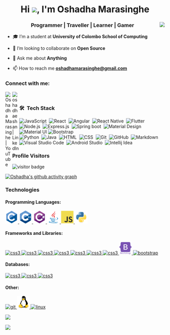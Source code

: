 <h1 align="center">Hi <img src="https://github.com/rahulkarda/rahulkarda/blob/main/wave.gif?raw=true" width="30">, I'm Oshadha Marasinghe</h1>
<h3 align="center">

Programmer | Traveller | Learner | Gamer
<img src="https://c.tenor.com/flflC6GFzO8AAAAd/sultan-alrefaei-programmer.gif" align="right" height="300">
</h3>


- 🎓 I’m a student at **University of Colombo School of Computing**

- 👯 I’m looking to collaborate on **Open Source**

- 💬 Ask me about **Anything**

- 📫 How to reach me **oshadhamarasinghe@gmail.com**


### Connect with me:


[<img align="left" alt="Oshadha Marasinghe | YouTube" width="22px" src="https://upload.wikimedia.org/wikipedia/commons/thumb/8/81/LinkedIn_icon.svg/2048px-LinkedIn_icon.svg.png" />][facebook]
[<img align="left" alt="oshadhaeshan | LinkedIn" width="22px" src="https://cdn.jsdelivr.net/npm/simple-icons@v3/icons/linkedin.svg" />][linkedin]
<!-- [<img align="left" alt="Oshadha Marasinghe | Twitter" width="22px" src="https://cdn-icons-png.flaticon.com/512/906/906377.png" />][telegram]
[<img align="left" alt="oshadhaeshan | LinkedIn" width="22px" src="https://cdn.jsdelivr.net/npm/simple-icons@v3/icons/linkedin.svg" />][linkedin]
[<img align="left" alt="Oshadha Marasinghe | Instagram" width="22px" src="https://cdn.jsdelivr.net/npm/simple-icons@v3/icons/instagram.svg" />][instagram] -->

<br />

### 🛠 &nbsp;Tech Stack


![JavaScript](https://img.shields.io/badge/-JavaScript-05122A?style=flat&logo=javascript)&nbsp;
![React](https://img.shields.io/badge/-React-05122A?style=flat&logo=react)&nbsp;
![Angular](https://img.shields.io/badge/-Angular-05122A?style=flat&logo=Angular&logoColor=dd1b16)&nbsp;
![React Native](https://img.shields.io/badge/-React%20Native-05122A?style=flat&logo=react)&nbsp;
![Flutter](https://img.shields.io/badge/-Flutter-05122A?style=flat&logo=flutter)&nbsp;
![Node.js](https://img.shields.io/badge/-Node.js-05122A?style=flat&logo=node.js)&nbsp;
![Express.js](https://img.shields.io/badge/-Express.js-05122A?style=flat&logo=express)&nbsp;
![Spring boot](https://img.shields.io/badge/-Spring%20boot-05122A?style=flat&logo=spring-boot)&nbsp;
![Material Design](https://img.shields.io/badge/-Material%20Design-05122A?style=flat&logo=material-design&logoColor=563D7C)
![Material UI](https://img.shields.io/badge/-Material%20UI-05122A?style=flat&logo=mui&logoColor=0000FF)
![Bootstrap](https://img.shields.io/badge/-Bootstrap-05122A?style=flat&logo=bootstrap&logoColor=563D7C)\
![Python](https://img.shields.io/badge/-Python-05122A?style=flat&logo=python)&nbsp;
![Java](https://img.shields.io/badge/-Java-05122A?style=flat&logo=Java)&nbsp;
![HTML](https://img.shields.io/badge/-HTML-05122A?style=flat&logo=HTML5)&nbsp;
![CSS](https://img.shields.io/badge/-CSS-05122A?style=flat&logo=CSS3&logoColor=1572B6)&nbsp;
![Git](https://img.shields.io/badge/-Git-05122A?style=flat&logo=git)&nbsp;
![GitHub](https://img.shields.io/badge/-GitHub-05122A?style=flat&logo=github)&nbsp;
![Markdown](https://img.shields.io/badge/-Markdown-05122A?style=flat&logo=markdown)\
![Visual Studio Code](https://img.shields.io/badge/-Visual%20Studio%20Code-05122A?style=flat&logo=visual-studio-code&logoColor=007ACC)&nbsp;
![Android Studio](https://img.shields.io/badge/-Android%20Studio-05122A?style=flat&logo=android-studio&logoColor=3DDC84)&nbsp;
![Intellij Idea](https://img.shields.io/badge/-Intellij%20Idea-05122A?style=flat&logo=intellij-idea)&nbsp;
<br />
### Profile Visitors 
![visitor badge](https://visitor-badge.glitch.me/badge?page_id=oshadha123.visitor-badge&left_color=blue&right_color=yellow)
<br />

[![Oshadha's github activity graph](https://activity-graph.herokuapp.com/graph?username=oshadha123&bg_color=ffffff&color=777777&line=ff5200&point=1adbce&area=true&hide_border=true)](https://github.com/oshadha123/github-readme-activity-graph)


<h3 align="left">Technologies</h3>
<h4 align="left">Programming Languages:</h4>

<p align="left"> <a href="https://www.cprogramming.com/" target="_blank"> <img src="https://raw.githubusercontent.com/devicons/devicon/master/icons/c/c-original.svg" alt="c" width="40" height="40"/> </a> <a href="https://www.w3schools.com/cpp/" target="_blank"> <img src="https://raw.githubusercontent.com/devicons/devicon/master/icons/cplusplus/cplusplus-original.svg" alt="cplusplus" width="40" height="40"/> </a> <a href="https://www.w3schools.com/cs/" target="_blank"> <img src="https://raw.githubusercontent.com/devicons/devicon/master/icons/csharp/csharp-original.svg" alt="csharp" width="40" height="40"/> </a><a href="https://www.java.com" target="_blank"> <img src="https://raw.githubusercontent.com/devicons/devicon/master/icons/java/java-original.svg" alt="java" width="40" height="40"/> </a><a href="https://developer.mozilla.org/en-US/docs/Web/JavaScript" target="_blank"> <img src="https://raw.githubusercontent.com/devicons/devicon/master/icons/javascript/javascript-original.svg" alt="javascript" width="40" height="40"/> </a><a href="https://www.python.org" target="_blank"> <img src="https://raw.githubusercontent.com/devicons/devicon/master/icons/python/python-original.svg" alt="python" width="40" height="40"/> </a></p>

<h4 align="left">Frameworks and Libraries:</h4>
<a href="https://reactjs.org/" target="_blank"> <img src="https://upload.wikimedia.org/wikipedia/commons/thumb/a/a7/React-icon.svg/2300px-React-icon.svg.png" alt="css3" width="40" height="35"/> </a><a href="https://angular.io/" target="_blank"> <img src="https://flyclipart.com/thumbs/x-1920-41-angular-icon-svg-1237225.png" alt="css3" width="40" height="40"/> </a><a href="https://flutter.dev/" target="_blank"> <img src="https://miro.medium.com/max/1000/1*ilC2Aqp5sZd1wi0CopD1Hw.png" alt="css3" width="40" height="40"/> </a><a href="https://spring.io/projects/spring-boot/" target="_blank"> <img src="https://miro.medium.com/max/700/1*-uckV8DOh3l0bCvqZ73zYg.png" alt="css3" width="80" height="40"/> </a><a href="https://nodejs.org/en/" target="_blank"> <img src="https://www.svgrepo.com/show/303658/nodejs-1-logo.svg" alt="css3" width="40" height="40"/> </a><a href="https://expressjs.com/" target="_blank"> <img src="https://upload.wikimedia.org/wikipedia/commons/6/64/Expressjs.png" alt="css3" width="90" height="40"/> </a><a href="https://material.io/design" target="_blank"> <img src="https://upload.wikimedia.org/wikipedia/commons/thumb/c/c7/Google_Material_Design_Logo.svg/1024px-Google_Material_Design_Logo.svg.png" alt="css3" width="40" height="40"/> </a><a href="https://getbootstrap.com" target="_blank"> <img src="https://raw.githubusercontent.com/devicons/devicon/master/icons/bootstrap/bootstrap-plain-wordmark.svg" alt="bootstrap" width="40" height="40"/> </a><a href="https://redux.js.org/" target="_blank"> <img src="https://banner2.cleanpng.com/20180511/zie/kisspng-redux-react-javascript-vue-js-single-page-applicat-5af5cde3d3a5e8.2671715915260584678669.jpg" alt="bootstrap" width="70" height="40"/> </a></p>

<h4 align="left">Databases:</h4>
<a href="https://www.mysql.com/" target="_blank"> <img src="https://upload.wikimedia.org/wikipedia/labs/8/8e/Mysql_logo.png" alt="css3" width="80" height="40"/> </a><a href="https://www.mongodb.com/" target="_blank"> <img src="https://upload.wikimedia.org/wikipedia/commons/thumb/9/93/MongoDB_Logo.svg/2560px-MongoDB_Logo.svg.png" alt="css3" width="120" height="40"/> </a><a href="https://firebase.google.com/" target="_blank"> <img src="https://e7.pngegg.com/pngimages/119/167/png-clipart-firebase-cloud-messaging-google-developers-software-development-kit-google-angle-triangle-thumbnail.png" alt="css3" width="40" height="40"/> </a></p>

<h4 align="left">Other:</h4>
<a href="https://git-scm.com/" target="_blank"> <img src="https://www.vectorlogo.zone/logos/git-scm/git-scm-icon.svg" alt="git" width="40" height="40"/> </a><a href="https://www.linux.org/" target="_blank"> <img src="https://raw.githubusercontent.com/devicons/devicon/master/icons/linux/linux-original.svg" alt="linux" width="40" height="40"/> </a><a href="https://trello.com/en" target="_blank"> <img src="https://cdn4.iconfinder.com/data/icons/logos-and-brands/512/339_Trello_logo-512.png" alt="linux" width="40" height="40"/> </a></p>


<p><img width="494" align="center" src="https://github-readme-stats.vercel.app/api/top-langs/?username=oshadha123&show_icons=true&locale=en&layout=compact" /></p>

<p><img align="center" src="https://github-readme-stats.vercel.app/api?username=oshadha123&theme=default&show_icons=true" /></p>


[facebook]: https://facebook.com/oshadha-marasinghe
[linkedin]: https://www.linkedin.com/in/oshadha-marasinghe-296a10157/
